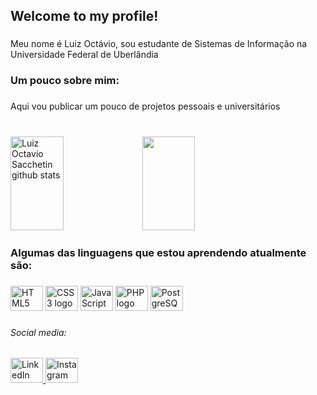 <h2 align="left">Welcome to my profile!</h2>

###

<p align="left">Meu nome é Luiz Octávio, sou estudante de Sistemas de Informação na Universidade Federal de Uberlândia</p>

###

<h3 align="left">Um pouco sobre mim:</h3>

###

<p align="left">Aqui vou publicar um pouco de projetos pessoais e universitários</p>

###

<br clear="both">

<div align="left">  
  <img width="41%" height="150px" src="https://github-readme-stats.vercel.app/api?username=LuizOctavioSB&show_icons=true&count_private=true&hide_border=true&title_color=8A2BE2&icon_color=8A2BE2&text_color=9932CC&bg_color=0a0c10&theme=transparent" alt="Luiz Octavio Sacchetin github stats" /> 
  <img width="41%" height="150px" src="https://github-readme-stats.vercel.app/api/top-langs/?username=LuizOctavioSB&layout=compact&hide_border=true&title_color=8A2BE2&text_color=9932CC&bg_color=0a0c10&theme=transparent" />
</div>

###

<h3 align="left">Algumas das linguagens que estou aprendendo atualmente são:</h3>

###

<div align="left">
  <img src="https://cdn.jsdelivr.net/gh/devicons/devicon/icons/html5/html5-original.svg" height="40" width="52" alt="HTML5 logo"  />
  <img src="https://cdn.jsdelivr.net/gh/devicons/devicon/icons/css3/css3-original.svg" height="40" width="52" alt="CSS3 logo"  />
  <img src="https://cdn.jsdelivr.net/gh/devicons/devicon/icons/javascript/javascript-original.svg" height="40" width="52" alt="JavaScript logo"  />
  <img src="https://cdn.jsdelivr.net/gh/devicons/devicon/icons/php/php-original.svg" height="40" width="52" alt="PHP logo"  />
  <img src="https://cdn.jsdelivr.net/gh/devicons/devicon/icons/postgresql/postgresql-original.svg" height="40" width="52" alt="PostgreSQL logo"  />
</div>

###

<h6 align="left">Social media:</h6>

###

<div align="left">
  <a href="https://www.linkedin.com/in/luizoctaviosb/" target="_blank">
    <img src="https://raw.githubusercontent.com/maurodesouza/profile-readme-generator/master/src/assets/icons/social/linkedin/default.svg" width="52" height="40" alt="LinkedIn logo"  />
  </a>
  <a href="https://www.instagram.com/luizsacchetin/" target="_blank">
    <img src="https://raw.githubusercontent.com/maurodesouza/profile-readme-generator/master/src/assets/icons/social/instagram/default.svg" width="52" height="40" alt="Instagram logo"  />
  </a>
</div>

###
